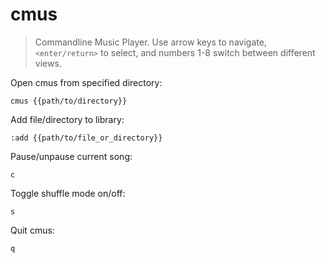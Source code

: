 cmus
====

> Commandline Music Player.
> Use arrow keys to navigate, `<enter/return>` to select, and numbers 1-8 switch between different views.

Open cmus from specified directory:

    cmus {{path/to/directory}}

Add file/directory to library:

    :add {{path/to/file_or_directory}}

Pause/unpause current song:

    c

Toggle shuffle mode on/off:

    s

Quit cmus:

    q
